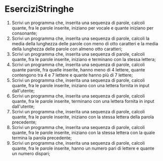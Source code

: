 # EserciziStringhe
 
1. Scrivi un programma che, inserita una sequenza di parole, calcoli quante, fra le parole
inserite, iniziano per vocale e quante iniziano per consonante;
2. Scrivi un programma che, inserita una sequenza di parole, calcoli la media della lunghezza
delle parole con meno di otto caratteri e la media della lunghezza delle parole con almeno
otto caratteri;
3. Scrivi un programma che, inserita una sequenza di parole, calcoli quante, fra le parole
inserite, iniziano e terminano con la stessa lettera;
4. Scrivi un programma che, inserita una sequenza di parole, calcoli quante parole, fra quelle
inserite, hanno meno di 4 lettere, quante contengono tra 4 e 7 lettere e quante hanno più
di 7 lettere;
5. Scrivi un programma che, inserita una sequenza di parole, calcoli quante, fra le parole
inserite, iniziano con una lettera fornita in input dall'utente;
6. Scrivi un programma che, inserita una sequenza di parole, calcoli quante, fra le parole
inserite, terminano con una lettera fornita in input dall'utente;
7. Scrivi un programma che, inserita una sequenza di parole, calcoli quante, fra le parole
inserite, iniziano con la stessa lettera della parola precedente;
8. Scrivi un programma che, inserita una sequenza di parole, calcoli quante, fra le parole
inserite, iniziano con la stessa lettera con la quale termina la parola precedente;
9. Scrivi un programma che, inserita una sequenza di parole, calcoli quante, fra le parole
inserite, hanno un numero pari di lettere e quante un numero dispari;
